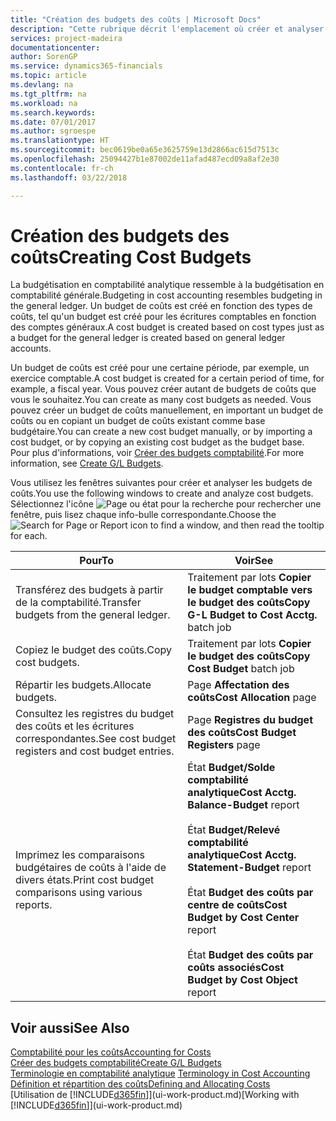 ```yaml
---
title: "Création des budgets des coûts | Microsoft Docs"
description: "Cette rubrique décrit l'emplacement où créer et analyser les budgets des coûts."
services: project-madeira
documentationcenter: 
author: SorenGP
ms.service: dynamics365-financials
ms.topic: article
ms.devlang: na
ms.tgt_pltfrm: na
ms.workload: na
ms.search.keywords: 
ms.date: 07/01/2017
ms.author: sgroespe
ms.translationtype: HT
ms.sourcegitcommit: bec0619be0a65e3625759e13d2866ac615d7513c
ms.openlocfilehash: 25094427b1e87002de11afad487ecd09a8af2e30
ms.contentlocale: fr-ch
ms.lasthandoff: 03/22/2018

---
```

# <a name="creating-cost-budgets"></a><span data-ttu-id="b0623-103">Création des budgets des coûts</span><span class="sxs-lookup"><span data-stu-id="b0623-103">Creating Cost Budgets</span></span>
<span data-ttu-id="b0623-104">La budgétisation en comptabilité analytique ressemble à la budgétisation en comptabilité générale.</span><span class="sxs-lookup"><span data-stu-id="b0623-104">Budgeting in cost accounting resembles budgeting in the general ledger.</span></span> <span data-ttu-id="b0623-105">Un budget de coûts est créé en fonction des types de coûts, tel qu'un budget est créé pour les écritures comptables en fonction des comptes généraux.</span><span class="sxs-lookup"><span data-stu-id="b0623-105">A cost budget is created based on cost types just as a budget for the general ledger is created based on general ledger accounts.</span></span>  

<span data-ttu-id="b0623-106">Un budget de coûts est créé pour une certaine période, par exemple, un exercice comptable.</span><span class="sxs-lookup"><span data-stu-id="b0623-106">A cost budget is created for a certain period of time, for example, a fiscal year.</span></span> <span data-ttu-id="b0623-107">Vous pouvez créer autant de budgets de coûts que vous le souhaitez.</span><span class="sxs-lookup"><span data-stu-id="b0623-107">You can create as many cost budgets as needed.</span></span> <span data-ttu-id="b0623-108">Vous pouvez créer un budget de coûts manuellement, en important un budget de coûts ou en copiant un budget de coûts existant comme base budgétaire.</span><span class="sxs-lookup"><span data-stu-id="b0623-108">You can create a new cost budget manually, or by importing a cost budget, or by copying an existing cost budget as the budget base.</span></span> <span data-ttu-id="b0623-109">Pour plus d'informations, voir [Créer des budgets comptabilité](finance-how-create-budgets.md).</span><span class="sxs-lookup"><span data-stu-id="b0623-109">For more information, see [Create G/L Budgets](finance-how-create-budgets.md).</span></span>

<span data-ttu-id="b0623-110">Vous utilisez les fenêtres suivantes pour créer et analyser les budgets de coûts.</span><span class="sxs-lookup"><span data-stu-id="b0623-110">You use the following windows to create and analyze cost budgets.</span></span> <span data-ttu-id="b0623-111">Sélectionnez l'icône ![Page ou état pour la recherche](media/ui-search/search_small.png "icône Page ou état pour la recherche") pour rechercher une fenêtre, puis lisez chaque info-bulle correspondante.</span><span class="sxs-lookup"><span data-stu-id="b0623-111">Choose the ![Search for Page or Report](media/ui-search/search_small.png "Search for Page or Report icon") icon to find a window, and then read the tooltip for each.</span></span>

|<span data-ttu-id="b0623-112">Pour</span><span class="sxs-lookup"><span data-stu-id="b0623-112">To</span></span>|<span data-ttu-id="b0623-113">Voir</span><span class="sxs-lookup"><span data-stu-id="b0623-113">See</span></span>|  
|--------|---------|  
|<span data-ttu-id="b0623-114">Transférez des budgets à partir de la comptabilité.</span><span class="sxs-lookup"><span data-stu-id="b0623-114">Transfer budgets from the general ledger.</span></span>|<span data-ttu-id="b0623-115">Traitement par lots **Copier le budget comptable vers le budget des coûts**</span><span class="sxs-lookup"><span data-stu-id="b0623-115">**Copy G-L Budget to Cost Acctg.** batch job</span></span>|  
|<span data-ttu-id="b0623-116">Copiez le budget des coûts.</span><span class="sxs-lookup"><span data-stu-id="b0623-116">Copy cost budgets.</span></span>|<span data-ttu-id="b0623-117">Traitement par lots **Copier le budget des coûts**</span><span class="sxs-lookup"><span data-stu-id="b0623-117">**Copy Cost Budget** batch job</span></span>|  
|<span data-ttu-id="b0623-118">Répartir les budgets.</span><span class="sxs-lookup"><span data-stu-id="b0623-118">Allocate budgets.</span></span>|<span data-ttu-id="b0623-119">Page **Affectation des coûts**</span><span class="sxs-lookup"><span data-stu-id="b0623-119">**Cost Allocation** page</span></span>|  
|<span data-ttu-id="b0623-120">Consultez les registres du budget des coûts et les écritures correspondantes.</span><span class="sxs-lookup"><span data-stu-id="b0623-120">See cost budget registers and cost budget entries.</span></span>|<span data-ttu-id="b0623-121">Page **Registres du budget des coûts**</span><span class="sxs-lookup"><span data-stu-id="b0623-121">**Cost Budget Registers** page</span></span>|  
|<span data-ttu-id="b0623-122">Imprimez les comparaisons budgétaires de coûts à l'aide de divers états.</span><span class="sxs-lookup"><span data-stu-id="b0623-122">Print cost budget comparisons using various reports.</span></span>|<span data-ttu-id="b0623-123">État **Budget/Solde comptabilité analytique**</span><span class="sxs-lookup"><span data-stu-id="b0623-123">**Cost Acctg. Balance-Budget** report</span></span><br /><br /> <span data-ttu-id="b0623-124">État **Budget/Relevé comptabilité analytique**</span><span class="sxs-lookup"><span data-stu-id="b0623-124">**Cost Acctg. Statement-Budget** report</span></span><br /><br /> <span data-ttu-id="b0623-125">État **Budget des coûts par centre de coûts**</span><span class="sxs-lookup"><span data-stu-id="b0623-125">**Cost Budget by Cost Center** report</span></span><br /><br /> <span data-ttu-id="b0623-126">État **Budget des coûts par coûts associés**</span><span class="sxs-lookup"><span data-stu-id="b0623-126">**Cost Budget by Cost Object** report</span></span>|  

## <a name="see-also"></a><span data-ttu-id="b0623-127">Voir aussi</span><span class="sxs-lookup"><span data-stu-id="b0623-127">See Also</span></span>  
[<span data-ttu-id="b0623-128">Comptabilité pour les coûts</span><span class="sxs-lookup"><span data-stu-id="b0623-128">Accounting for Costs</span></span>](finance-manage-cost-accounting.md)  
[<span data-ttu-id="b0623-129">Créer des budgets comptabilité</span><span class="sxs-lookup"><span data-stu-id="b0623-129">Create G/L Budgets</span></span>](finance-how-create-budgets.md)  
<span data-ttu-id="b0623-130">[Terminologie en comptabilité analytique](finance-terminology-in-cost-accounting.md) </span><span class="sxs-lookup"><span data-stu-id="b0623-130">[Terminology in Cost Accounting](finance-terminology-in-cost-accounting.md) </span></span>  
[<span data-ttu-id="b0623-131">Définition et répartition des coûts</span><span class="sxs-lookup"><span data-stu-id="b0623-131">Defining and Allocating Costs</span></span>](finance-define-and-allocate-costs.md)  
<span data-ttu-id="b0623-132">[Utilisation de [!INCLUDE[d365fin](includes/d365fin_md.md)]](ui-work-product.md)</span><span class="sxs-lookup"><span data-stu-id="b0623-132">[Working with [!INCLUDE[d365fin](includes/d365fin_md.md)]](ui-work-product.md)</span></span>

